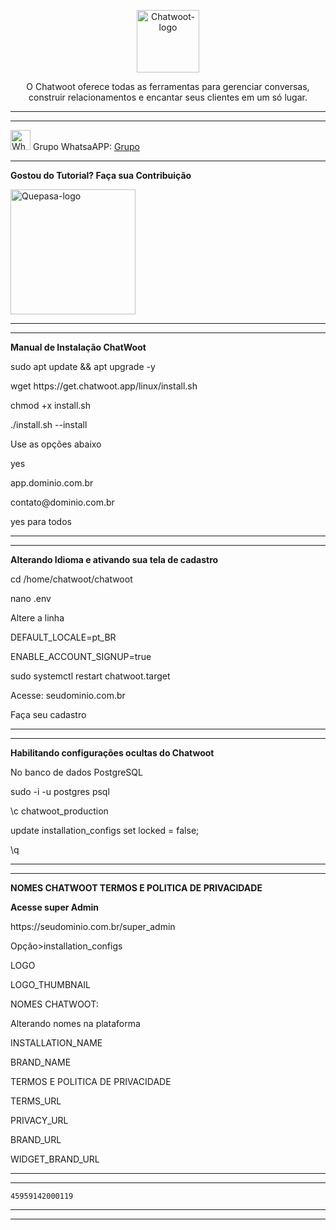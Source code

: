 <p align="center">
	<img src="https://www.chatwoot.com/docs/img/logo.png" alt="Chatwoot-logo" width="100" />	
	<p align="center">O Chatwoot oferece todas as ferramentas para gerenciar conversas, construir relacionamentos e encantar seus clientes em um só lugar.</p>
</p>
<hr />
</p>
<hr />
<p align="left">
	<img src="https://whatsapp.com/favicon.ico" alt="WhatsAPP-logo" width="32" />
	<span>Grupo WhatsaAPP: </span>
	<a href="https://chat.whatsapp.com/CLKge3hmHmmBcIL04mBzmT" target="_blank">Grupo</a>
</p>
<hr />
</p>

**Gostou do Tutorial? Faça sua Contribuição**

<img src="https://github.com/EngajamentoFlow/quepasa/blob/main/Contribui%C3%A7%C3%A3o.png" alt="Quepasa-logo" width="200" />
</p>

<hr />
<hr />

**Manual de Instalação ChatWoot**

sudo apt update && apt upgrade -y
</p>
wget https://get.chatwoot.app/linux/install.sh
</p>
chmod +x install.sh
</p>
./install.sh --install
</p>
Use as opções abaixo
</p>
yes
</p>
app.dominio.com.br
</p>
contato@dominio.com.br
</p>
yes para todos
</p>

<hr />
<hr />


**Alterando Idioma e ativando sua tela de cadastro**

</p>
cd /home/chatwoot/chatwoot
</p>
nano .env
</p>
Altere a linha
</p>
DEFAULT_LOCALE=pt_BR
</p>
ENABLE_ACCOUNT_SIGNUP=true
</p>
sudo systemctl restart chatwoot.target
</p>
Acesse: seudominio.com.br
</p>
Faça seu cadastro
</p>

<hr />
<hr />

**Habilitando configurações ocultas do Chatwoot**

</p>
No banco de dados PostgreSQL
</p>
sudo -i -u postgres psql
</p>
\c chatwoot_production
</p>
update installation_configs set locked = false;
</p>
\q
</p>

<hr />
<hr />

**NOMES CHATWOOT TERMOS E POLITICA DE PRIVACIDADE**

**Acesse super Admin**
</p>
https://seudominio.com.br/super_admin
</p>
Opção>installation_configs
</p>
LOGO
</p>
LOGO_THUMBNAIL
</p>
NOMES CHATWOOT:
</p>
Alterando nomes na plataforma
</p>
INSTALLATION_NAME
</p>
BRAND_NAME
</p>
TERMOS E POLITICA DE PRIVACIDADE
</p>
TERMS_URL
</p>
PRIVACY_URL
</p>
BRAND_URL
</p>
WIDGET_BRAND_URL
</p>

<hr />
<hr />

```
45959142000119	
```
<hr />
<hr />
